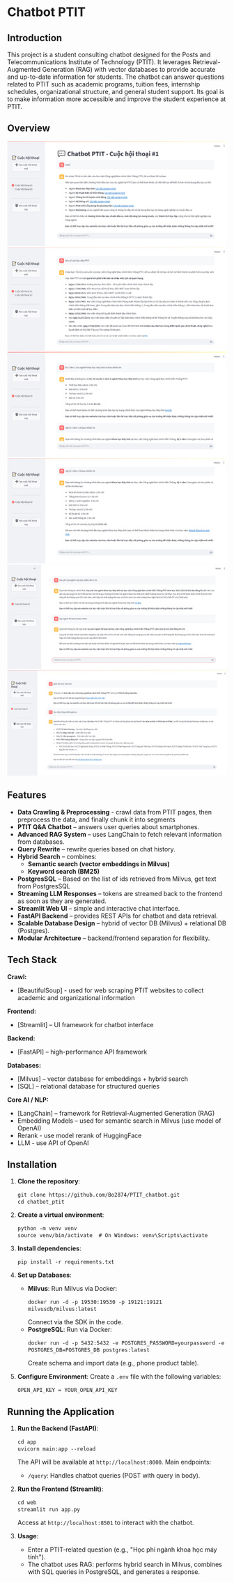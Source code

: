 # Chatbot PTIT

## Introduction

This project is a student consulting chatbot designed for the Posts and Telecommunications Institute of Technology (PTIT). It leverages Retrieval-Augmented Generation (RAG) with vector databases to provide accurate and up-to-date information for students. The chatbot can answer questions related to PTIT such as academic programs, tuition fees, internship schedules, organizational structure, and general student support. Its goal is to make information more accessible and improve the student experience at PTIT.

## Overview
![Image 1](images/image1.png)
![Image 2](images/image2.png)
![Image 3](images/image3.png)
![Image 4](images/image4.png)
![Image 5](images/image5.png)
![Image 6](images/image6.png)

## Features
- **Data Crawling & Preprocessing** - crawl data from PTIT pages, then preprocess the data, and finally chunk it into segments
- **PTIT Q&A Chatbot** – answers user queries about smartphones.  
- **Advanced RAG System** – uses LangChain to fetch relevant information from databases.  
- **Query Rewrite** – rewrite queries based on chat history.  
- **Hybrid Search** – combines:
  - **Semantic search (vector embeddings in Milvus)**  
  - **Keyword search (BM25)**  
- **PostgresSQL** – Based on the list of ids retrieved from Milvus, get text from PostgresSQL 
- **Streaming LLM Responses** – tokens are streamed back to the frontend as soon as they are generated.
- **Streamlit Web UI** – simple and interactive chat interface.  
- **FastAPI Backend** – provides REST APIs for chatbot and data retrieval.  
- **Scalable Database Design** – hybrid of vector DB (Milvus) + relational DB (Postgres).  
- **Modular Architecture** – backend/frontend separation for flexibility.  

## Tech Stack

**Crawl:**
- [BeautifulSoup] - used for web scraping PTIT websites to collect academic and organizational information

**Frontend:**  
- [Streamlit] – UI framework for chatbot interface  

**Backend:**  
- [FastAPI] – high-performance API framework  

**Databases:**  
- [Milvus] – vector database for embeddings + hybrid search  
- [SQL] – relational database for structured queries  

**Core AI / NLP:**  
- [LangChain] – framework for Retrieval-Augmented Generation (RAG)  
- Embedding Models – used for semantic search in Milvus (use model of OpenAI)
- Rerank - use model rerank of HuggingFace
- LLM - use API of OpenAI

## Installation

1. **Clone the repository**:
   ```
   git clone https://github.com/Bo2874/PTIT_chatbot.git
   cd chatbot_ptit
   ```

2. **Create a virtual environment**:
   ```
   python -m venv venv
   source venv/bin/activate  # On Windows: venv\Scripts\activate
   ```

3. **Install dependencies**:
   ```
   pip install -r requirements.txt
   ```

4. **Set up Databases**:
   - **Milvus**: Run Milvus via Docker:
     ```
     docker run -d -p 19530:19530 -p 19121:19121 milvusdb/milvus:latest
     ```
     Connect via the SDK in the code.
   - **PostgreSQL**: Run via Docker:
     ```
     docker run -d -p 5432:5432 -e POSTGRES_PASSWORD=yourpassword -e POSTGRES_DB=POSTGRES_DB postgres:latest
     ```
     Create schema and import data (e.g., phone product table).

5. **Configure Environment**:
   Create a `.env` file with the following variables:
   ```
   OPEN_API_KEY = YOUR_OPEN_API_KEY
   ```

## Running the Application

1. **Run the Backend (FastAPI)**:
   ```
   cd app
   uvicorn main:app --reload
   ```
   The API will be available at `http://localhost:8000`. Main endpoints:
   - `/query`: Handles chatbot queries (POST with query in body).

2. **Run the Frontend (Streamlit)**:
   ```
   cd web
   streamlit run app.py
   ```
   Access at `http://localhost:8501` to interact with the chatbot.

3. **Usage**:
   - Enter a PTIT-related question (e.g., "Học phí ngành khoa học máy tính").
   - The chatbot uses RAG: performs hybrid search in Milvus, combines with SQL queries in PostgreSQL, and generates a response.